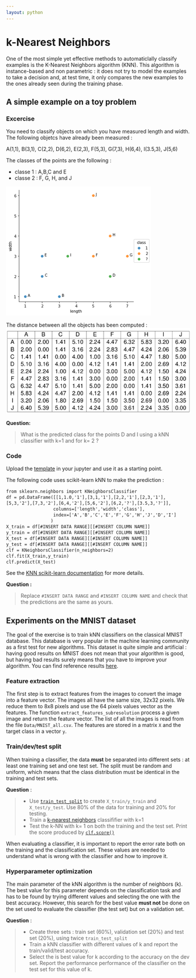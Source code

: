 ```yaml
---
layout: python
---
```

# k-Nearest Neighbors

One of the most simple yet effective methods to automaticlally classify examples is the K-Nearest Neighbors	algorithm (KNN). This algorithm is instance-based and non parametric : it does not try to model the examples to take a decision and, at test time, it only compares the new examples to the ones already seen during the training phase.



## A simple example on a toy problem

### Excercise

You need to classify objects on which you have measured length and width. The following objetcs have already been measured : 
 
A(1,1), B(3,1), C(2,2), D(6,2), E(2,3), F(5,3), G(7,3), H(6,4), I(3.5,3), J(5,6)

The classes of the points are the following : 

* classe 1 : A,B,C and E
* classe 2 : F, G, H, and J


![](../images/exo_knn_points.png)
 
The distance between all the objects has been computed : 
![](../images/exo_knn_distances.png)


**Question:**
> What is the predicted class for the points D and I using a kNN classifier with k=1 and for k= 2 ?
> 

### Code

Upload the [template](notebooks/knn_template.ipynb) in your jupyter and use it as a starting point.

The following code uses scikit-learn kNN to make the prediction : 

```
from sklearn.neighbors import KNeighborsClassifier
df = pd.DataFrame([[1,1.0,'1'],[3,1,'1'],[2,2,'1'],[2,3,'1'],[5,3,'2'],[7,3,'2'],[6,4,'2'],[5,6,'2'],[6,2,'?'],[3.5,3,'?']],
                  columns=['length','width','class'],
                  index=['A','B','C','E','F','G','H','J','D','I']
                 )
X_train = df[#INSERT DATA RANGE][[#INSERT COLUMN NAME]]
y_train = df[#INSERT DATA RANGE][[#INSERT COLUMN NAME]]
X_test = df[#INSERT DATA RANGE][[#INSERT COLUMN NAME]]
y_test = df[#INSERT DATA RANGE][[#INSERT COLUMN NAME]]
clf = KNeighborsClassifier(n_neighbors=2)
clf.fit(X_train,y_train)
clf.predict(X_test)

```
See the [KNN scikit-learn documentation](http://scikit-learn.org/stable/modules/generated/sklearn.neighbors.KNeighborsClassifier.html) for more details.

**Question :**

>  Replace `#INSERT DATA RANGE` and `#INSERT COLUMN NAME` and check that the predictions are the same as yours.
> 
>
>

## Experiments on the MNIST dataset

The goal of the exercise is to train  kNN classifiers on the classical MNIST database. This database is very popular in the machine learning community as a first test for new algorithms. This dataset is quite simple and artificial : having good results on MNIST does not mean that your algorithm is good, but having bad results surely means that you have to improve your algorithm. You can find reference results [here](http://yann.lecun.com/exdb/mnist/).

### Feature extraction

The first step is to extract features from the images to convert the image into a feature vector. The images all have the same size, 32x32 pixels. We reduce them to 8x8 pixels and use the 64 pixels values vector as the features. The function `extract_features_subresolution` process a given image and return the feature vector. The list of all the images is read from the file `Data/MNIST_all.csv`. The features are stored in a matrix `X` and the target class in a vector `y`.


### Train/dev/test split

When training a classifier, the data **must** be separated into different sets : at least one training set and one test set. The split must be random and uniform, which means that the class distribution must be identical in the training and test sets.

**Question** :

> * Use [`train_test_split`](http://scikit-learn.org/stable/modules/generated/sklearn.model_selection.train_test_split.html) to create `X_train/y_train` and `X_test/y_test`. Use 80% of the data for training and 20% for testing.
> * Train a [k-nearest neighbors](http://scikit-learn.org/stable/modules/generated/sklearn.neighbors.KNeighborsClassifier.html) classififier with k=1
> * Test the k-NN with k= 1 on both the training and the test set. Print the score produced by [`clf.score()`](http://scikit-learn.org/stable/modules/generated/sklearn.neighbors.KNeighborsClassifier.html#sklearn.neighbors.KNeighborsClassifier.score)

When evaluating a classifier, it is important to report the error rate both on the training and the classification set. These values are needed to understand what is wrong with the classifier and how to improve it.

### Hyperparameter optimization


The main parameter of the kNN algorithm is the number of neighbors (k). The best value for this parameter depends on the classification task and has to be found by trying different values and selecting the one with the best accuracy. However, this search for the best value **must not** be done on the set used to evaluate the classifier (the test set) but on a validation set. 

**Question** : 


>  * Create three sets : train set (60%), validation set (20%) and test set (20%), using twice `train_test_split`
>  * Train a kNN classifier with different values of k and report the train/valid/test accuracy. 
>  * Select the is best value for k according to the accuracy on the dev set. Report the performance performance of the classifier on the test set for this value of k. 



